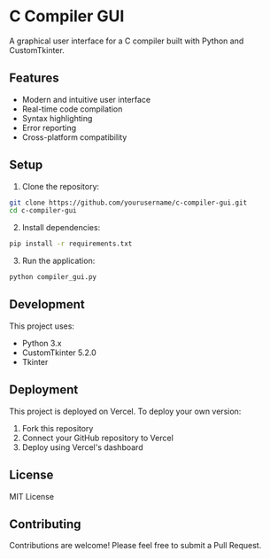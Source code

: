 # C Compiler GUI

A graphical user interface for a C compiler built with Python and CustomTkinter.

## Features

- Modern and intuitive user interface
- Real-time code compilation
- Syntax highlighting
- Error reporting
- Cross-platform compatibility

## Setup

1. Clone the repository:
```bash
git clone https://github.com/yourusername/c-compiler-gui.git
cd c-compiler-gui
```

2. Install dependencies:
```bash
pip install -r requirements.txt
```

3. Run the application:
```bash
python compiler_gui.py
```

## Development

This project uses:
- Python 3.x
- CustomTkinter 5.2.0
- Tkinter

## Deployment

This project is deployed on Vercel. To deploy your own version:

1. Fork this repository
2. Connect your GitHub repository to Vercel
3. Deploy using Vercel's dashboard

## License

MIT License

## Contributing

Contributions are welcome! Please feel free to submit a Pull Request. 